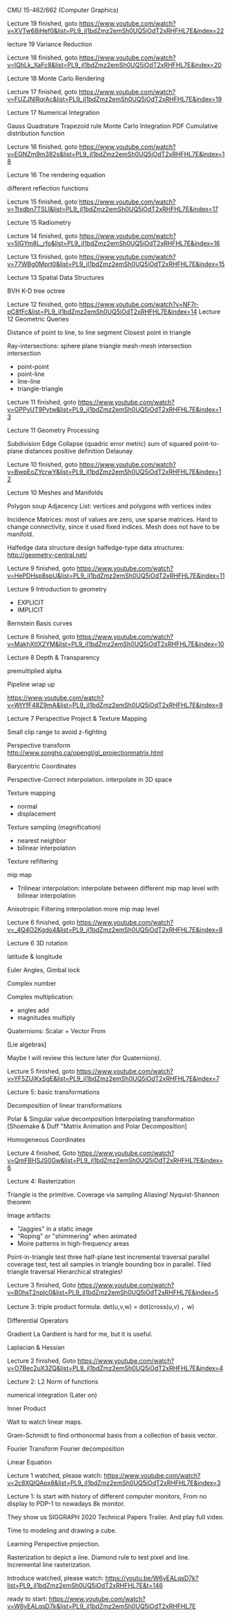 CMU 15-462/662 (Computer Graphics)

Lecture 19 finished, goto https://www.youtube.com/watch?v=XVTw68iHef0&list=PL9_jI1bdZmz2emSh0UQ5iOdT2xRHFHL7E&index=22

lecture 19 Variance Reduction

Lecture 18 finished, goto https://www.youtube.com/watch?v=IQhLk_XaFc8&list=PL9_jI1bdZmz2emSh0UQ5iOdT2xRHFHL7E&index=20

Lecture 18 Monte Carlo Rendering

Lecture 17 finished, goto https://www.youtube.com/watch?v=FUZJNlRqrAc&list=PL9_jI1bdZmz2emSh0UQ5iOdT2xRHFHL7E&index=19

Lecture 17 Numerical Integration

Gauss Quadrature
Trapezoid rule
Monte Carlo Integration
PDF
Cumulative distribution function

Lecture 16 finished, goto https://www.youtube.com/watch?v=EGNZm9m382s&list=PL9_jI1bdZmz2emSh0UQ5iOdT2xRHFHL7E&index=18

Lecture 16 The rendering equation

different reflection functions

Lecture 15 finished, goto https://www.youtube.com/watch?v=Ttxdbn7TSLI&list=PL9_jI1bdZmz2emSh0UQ5iOdT2xRHFHL7E&index=17

Lecture 15 Radiometry

Lecture 14 finished, goto https://www.youtube.com/watch?v=5lGYm8L_rfo&list=PL9_jI1bdZmz2emSh0UQ5iOdT2xRHFHL7E&index=16

Lecture 13 finished, goto https://www.youtube.com/watch?v=77WBg0Mprt0&list=PL9_jI1bdZmz2emSh0UQ5iOdT2xRHFHL7E&index=15

Lecture 13 Spatial Data Structures

BVH
K-D tree
octree

Lecture 12 finished, goto https://www.youtube.com/watch?v=NF7r-pC8fFc&list=PL9_jI1bdZmz2emSh0UQ5iOdT2xRHFHL7E&index=14
Lecture 12 Geometric Queries

Distance of point to line, to line segment
Closest point in triangle

Ray-intersections: sphere plane triangle
mesh-mesh intersection
intersection
- point-point
- point-line
- line-line
- triangle-triangle

Lecture 11 finished, goto https://www.youtube.com/watch?v=GPPyUT9Pytw&list=PL9_jI1bdZmz2emSh0UQ5iOdT2xRHFHL7E&index=13

Lecture 11 Geometry Processing

Subdivision
Edge Collapse (quadric error metric) sum of squared point-to-plane distances
positive definition
Delaunay

Lecture 10 finished, goto https://www.youtube.com/watch?v=BwpEoZYcrwY&list=PL9_jI1bdZmz2emSh0UQ5iOdT2xRHFHL7E&index=12

Lecture 10 Meshes and Manifolds

Polygon soup
Adjacency List: vertices and polygons with vertices index

Incidence Matrices: most of values are zero, use sparse matrices. Hard to change connectivity, since it used fixed indices. Mesh does not have to be manifold.

Halfedge data structure
design halfedge-type data structures: http://geometry-central.net/

Lecture 9 finished, goto https://www.youtube.com/watch?v=HePDHsp8spU&list=PL9_jI1bdZmz2emSh0UQ5iOdT2xRHFHL7E&index=11

Lecture 9 Introduction to geometry

- EXPLICIT
- IMPLICIT

Bernstein Basis
curves


Lecture 8 finished, goto https://www.youtube.com/watch?v=MakhXtIX2YM&list=PL9_jI1bdZmz2emSh0UQ5iOdT2xRHFHL7E&index=10

Lecture 8 Depth & Transparency

premultiplied alpha

Pipeline wrap up

 https://www.youtube.com/watch?v=WtYfF48Z9mA&list=PL9_jI1bdZmz2emSh0UQ5iOdT2xRHFHL7E&index=9

Lecture 7 Perspective Project &  Texture Mapping

Small clip range to avoid z-fighting

Perspective transform http://www.songho.ca/opengl/gl_projectionmatrix.html

Barycentric Coordinates

Perspective-Correct interpolation. interpolate in 3D space

Texture mapping
- normal
- displacement

Texture sampling (magnification)
- nearest neighbor
- bilinear interpolation

Texture refiltering

mip map
- Trilinear interpolation: interpolate between different mip map level with bilinear interpolation

Anisotropic Filtering
interpolation more mip map level

Lecture 6 finished, goto https://www.youtube.com/watch?v=_4Q4O2Kgdo4&list=PL9_jI1bdZmz2emSh0UQ5iOdT2xRHFHL7E&index=8

Lecture 6 3D rotation

latitude & longitude

Euler Angles, Gimbal lock

Complex number

Complex multiplication:
- angles add
- magnitudes multiply

Quaternions:
Scalar + Vector From

[Lie algebras]

Maybe I will review this lecture later (for Quaternions).


Lecture 5 finished, goto https://www.youtube.com/watch?v=YF5ZUlKxSgE&list=PL9_jI1bdZmz2emSh0UQ5iOdT2xRHFHL7E&index=7

Lecture 5: basic transformations

Decomposition of linear transformations

Polar & Singular value decomposition
Interpolating transformation [Shoemake & Duff "Matrix Animation and Polar Decomposition]

Homogeneous Coordinates

Lecture 4 finished, Goto https://www.youtube.com/watch?v=QmFBHSJS0Gw&list=PL9_jI1bdZmz2emSh0UQ5iOdT2xRHFHL7E&index=6

Lecture 4: Rasterization

Triangle is the primitive.
Coverage via sampling
Aliasing!
Nyquist-Shannon theorem

Image artifacts:
- "Jaggies" in a static image
- "Roping" or "shimmering" when animated
- Moire patterns in high-frequency areas

Point-in-triangle test
three half-plane test
incremental traversal
parallel coverage test, test all samples in triangle bounding box in parallel.
Tiled triangle traversal
Hierarchical strategies!

Lecture 3 finished, Goto https://www.youtube.com/watch?v=B0hsT2npIc0&list=PL9_jI1bdZmz2emSh0UQ5iOdT2xRHFHL7E&index=5

Lecture 3: triple product formula: det(u,v,w) =  dot(cross(u,v) ，w)

Differential Operators

Gradient
La Gardient is hard for me, but it is useful.

Laplacian & Hessian

Lecture 2 finished, Goto https://www.youtube.com/watch?v=O7Bec2uX3ZQ&list=PL9_jI1bdZmz2emSh0UQ5iOdT2xRHFHL7E&index=4

Lecture 2:
L2 Norm of functions

numerical integration (Later on)

Inner Product

Wait to watch linear maps.

Gram-Schmidt to find orthonormal basis from a collection of basis vector.

Fourier Transform Fourier decomposition

Linear Equation


Lecture 1 watched, please watch: https://www.youtube.com/watch?v=2c8XQlQApx8&list=PL9_jI1bdZmz2emSh0UQ5iOdT2xRHFHL7E&index=3

Lecture 1:
Is start with history of different computer monitors, From no display to PDP-1 to nowadays 8k monitor.

They show us SIGGRAPH 2020 Technical Papers Trailer.
And play full video.

Time to modeling and drawing a cube.

Learning Perspective projection.

Rasterization to depict a line. Diamond rule to test pixel and line.
Incremental line rasterization.

Introduce watched, please watch: https://youtu.be/W6yEALqsD7k?list=PL9_jI1bdZmz2emSh0UQ5iOdT2xRHFHL7E&t=146

ready to start: https://www.youtube.com/watch?v=W6yEALqsD7k&list=PL9_jI1bdZmz2emSh0UQ5iOdT2xRHFHL7E
